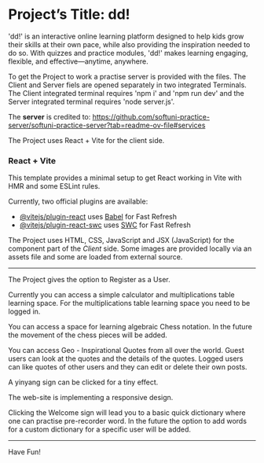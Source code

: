 # Project’s Title: dd!

'dd!' is an interactive online learning platform designed to help kids grow their skills at their own pace, while also providing the inspiration needed to do so. With quizzes and practice modules, 'dd!' makes learning engaging, flexible, and effective—anytime, anywhere.



To get the Project to work a practise server is provided with the files. The Client and Server fiels are opened separately in two integrated Terminals. The Client integrated terminal requires 'npm i' and 'npm run dev' and the Server integrated terminal requires 'node server.js'.

The **server** is credited to: https://github.com/softuni-practice-server/softuni-practice-server?tab=readme-ov-file#services

The Project uses React + Vite for the client side.
### React + Vite

This template provides a minimal setup to get React working in Vite with HMR and some ESLint rules.

Currently, two official plugins are available:

- [@vitejs/plugin-react](https://github.com/vitejs/vite-plugin-react/blob/main/packages/plugin-react/README.md) uses [Babel](https://babeljs.io/) for Fast Refresh
- [@vitejs/plugin-react-swc](https://github.com/vitejs/vite-plugin-react-swc) uses [SWC](https://swc.rs/) for Fast Refresh

The Project uses HTML, CSS, JavaScript and JSX (JavaScript) for the component part of the *Client* side. Some images are provided locally via an assets file and some are loaded from external source.


---
The Project gives the option to Register as a User.

Currently you can access a simple calculator and multiplications table learning space. For the multiplications table learning space you need to be logged in.

You can access a space for learning algebraic Chess notation. In the future the movement of the chess pieces will be added.

You can access Geo - Inspirational Quotes from all over the world. Guest users can look at the quotes and the details of the quotes. Logged users can like quotes of other users and they can edit or delete their own posts.

A yinyang sign can be clicked for a tiny effect.

The web-site is implementing a responsive design.

Clicking the Welcome sign will lead you to a basic quick dictionary where one can practise pre-recorder word. In the future the option to add words for a custom dictionary for a specific user will be added.


---
Have Fun!
